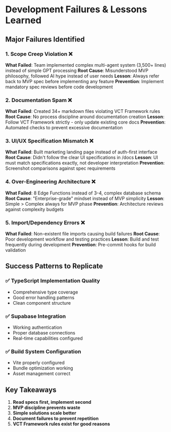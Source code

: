 # Development Failures & Lessons Learned

## Major Failures Identified

### 1. **Scope Creep Violation** ❌
**What Failed**: Team implemented complex multi-agent system (3,500+ lines) instead of simple GPT processing
**Root Cause**: Misunderstood MVP philosophy, followed AI hype instead of user needs
**Lesson**: Always refer back to MVP spec before implementing any feature
**Prevention**: Implement mandatory spec reviews before code development

### 2. **Documentation Spam** ❌  
**What Failed**: Created 34+ markdown files violating VCT Framework rules
**Root Cause**: No process discipline around documentation creation
**Lesson**: Follow VCT Framework strictly - only update existing core docs
**Prevention**: Automated checks to prevent excessive documentation

### 3. **UI/UX Specification Mismatch** ❌
**What Failed**: Built marketing landing page instead of auth-first interface
**Root Cause**: Didn't follow the clear UI specifications in /docs
**Lesson**: UI must match specifications exactly, not developer interpretation
**Prevention**: Screenshot comparisons against spec requirements

### 4. **Over-Engineering Architecture** ❌
**What Failed**: 8 Edge Functions instead of 3-4, complex database schema
**Root Cause**: "Enterprise-grade" mindset instead of MVP simplicity
**Lesson**: Simple > Complex always for MVP phase
**Prevention**: Architecture reviews against complexity budgets

### 5. **Import/Dependency Errors** ❌
**What Failed**: Non-existent file imports causing build failures
**Root Cause**: Poor development workflow and testing practices
**Lesson**: Build and test frequently during development
**Prevention**: Pre-commit hooks for build validation

## Success Patterns to Replicate

### ✅ **TypeScript Implementation Quality**
- Comprehensive type coverage
- Good error handling patterns
- Clean component structure

### ✅ **Supabase Integration**
- Working authentication
- Proper database connections
- Real-time capabilities configured

### ✅ **Build System Configuration**
- Vite properly configured
- Bundle optimization working
- Asset management correct

## Key Takeaways

1. **Read specs first, implement second**
2. **MVP discipline prevents waste** 
3. **Simple solutions scale better**
4. **Document failures to prevent repetition**
5. **VCT Framework rules exist for good reasons**